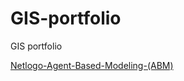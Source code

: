 # GIS-portfolio
GIS portfolio

[Netlogo-Agent-Based-Modeling-(ABM)](https://github.com/IsakEklund/GIS-portfolio/tree/Netlogo-Agent-Based-Modeling-(ABM))
